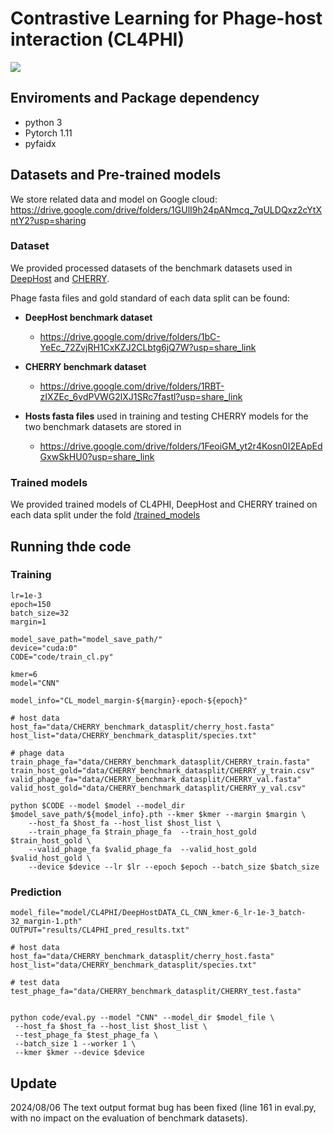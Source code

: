# Contrastive Learning for Phage-host interaction (CL4PHI)

![](figures/pipeline.png)

## Enviroments and Package dependency

- python 3
- Pytorch 1.11 
- pyfaidx


## Datasets and Pre-trained models

We store related data and model on Google cloud:
https://drive.google.com/drive/folders/1GUlI9h24pANmcq_7qULDQxz2cYtXntY2?usp=sharing

### Dataset

We provided processed datasets of the benchmark datasets used in [DeepHost](https://github.com/deepomicslab/DeepHost/tree/master/data) and [CHERRY](https://github.com/KennthShang/CHERRY/tree/main/Interactiondata).

Phage fasta files and gold standard of each data split can be found:
- **DeepHost benchmark dataset**
  - https://drive.google.com/drive/folders/1bC-YeEc_72ZvjRH1CxKZJ2CLbtg6jQ7W?usp=share_link

- **CHERRY benchmark dataset**
  - https://drive.google.com/drive/folders/1RBT-zIXZEc_6vdPVWG2lXJ1SRc7fastl?usp=share_link

- **Hosts fasta files** used in training and testing CHERRY models for the two benchmark datasets are stored in 
  - https://drive.google.com/drive/folders/1FeoiGM_yt2r4Kosn0I2EApEdGxwSkHU0?usp=share_link



### Trained models

We provided trained models of CL4PHI, DeepHost and CHERRY trained on each data split
under the fold [/trained_models](https://drive.google.com/drive/folders/1hnvj7gbJ1kpJ3uGegmqGB-mF7y_B71k3?usp=share_link)


## Running thde code

### Training
```
lr=1e-3
epoch=150
batch_size=32
margin=1

model_save_path="model_save_path/" 
device="cuda:0"  
CODE="code/train_cl.py"

kmer=6
model="CNN"

model_info="CL_model_margin-${margin}-epoch-${epoch}" 

# host data
host_fa="data/CHERRY_benchmark_datasplit/cherry_host.fasta"
host_list="data/CHERRY_benchmark_datasplit/species.txt"

# phage data
train_phage_fa="data/CHERRY_benchmark_datasplit/CHERRY_train.fasta"
train_host_gold="data/CHERRY_benchmark_datasplit/CHERRY_y_train.csv"
valid_phage_fa="data/CHERRY_benchmark_datasplit/CHERRY_val.fasta"
valid_host_gold="data/CHERRY_benchmark_datasplit/CHERRY_y_val.csv"

python $CODE --model $model --model_dir $model_save_path/${model_info}.pth --kmer $kmer --margin $margin \
	--host_fa $host_fa --host_list $host_list \
	--train_phage_fa $train_phage_fa  --train_host_gold $train_host_gold \
	--valid_phage_fa $valid_phage_fa  --valid_host_gold  $valid_host_gold \
	--device $device --lr $lr --epoch $epoch --batch_size $batch_size 
```


### Prediction

```
model_file="model/CL4PHI/DeepHostDATA_CL_CNN_kmer-6_lr-1e-3_batch-32_margin-1.pth"
OUTPUT="results/CL4PHI_pred_results.txt"

# host data
host_fa="data/CHERRY_benchmark_datasplit/cherry_host.fasta"
host_list="data/CHERRY_benchmark_datasplit/species.txt"

# test data
test_phage_fa="data/CHERRY_benchmark_datasplit/CHERRY_test.fasta"


python code/eval.py --model "CNN" --model_dir $model_file \
 --host_fa $host_fa --host_list $host_list \
 --test_phage_fa $test_phage_fa \
 --batch_size 1 --worker 1 \
 --kmer $kmer --device $device 
```

## Update
2024/08/06  The text output format bug has been fixed (line 161 in eval.py, with no impact on the evaluation of benchmark datasets). 
